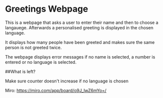 # Greetings Webpage

This is a webpage that asks a user to enter their name and then to choose a langauege. Afterwards a personalised greeting is displayed in the chosen language.

It displays how many people have been greeted and makes sure the same person is not greeted twice.

The webpage displays error messages if no name is selected, a number is entered or no language is selected.

##What is left?

Make sure counter doesn't increase if no language is chosen

Miro: https://miro.com/app/board/o9J_lwZ6mYo=/